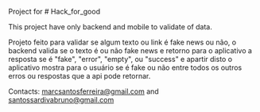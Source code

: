 Project for # Hack_for_good

This project have only backend and mobile to validate of data.

Projeto feito para validar se algum texto ou link é fake news ou não, o backend valida se o texto é ou não fake news e retorno para o aplicativo a resposta se é "fake", "error", "empty", ou "success" e apartir disto o aplicativo mostra para o usuário se é fake ou não entre todos os outros erros ou respostas que a api pode retornar.

Contacts: marcsantosferreira@gmail.com and santossardivabruno@gmail.com
